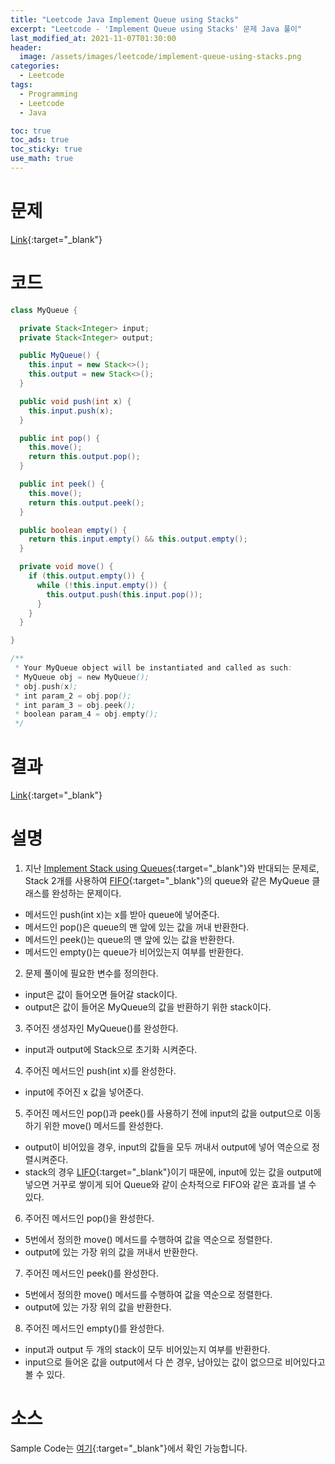 ```yaml
---
title: "Leetcode Java Implement Queue using Stacks"
excerpt: "Leetcode - 'Implement Queue using Stacks' 문제 Java 풀이"
last_modified_at: 2021-11-07T01:30:00
header:
  image: /assets/images/leetcode/implement-queue-using-stacks.png
categories:
  - Leetcode
tags:
  - Programming
  - Leetcode
  - Java

toc: true
toc_ads: true
toc_sticky: true
use_math: true
---
```

# 문제
[Link](https://leetcode.com/problems/implement-queue-using-stacks/){:target="_blank"}

# 코드
```java
class MyQueue {

  private Stack<Integer> input;
  private Stack<Integer> output;

  public MyQueue() {
    this.input = new Stack<>();
    this.output = new Stack<>();
  }

  public void push(int x) {
    this.input.push(x);
  }

  public int pop() {
    this.move();
    return this.output.pop();
  }

  public int peek() {
    this.move();
    return this.output.peek();
  }

  public boolean empty() {
    return this.input.empty() && this.output.empty();
  }

  private void move() {
    if (this.output.empty()) {
      while (!this.input.empty()) {
        this.output.push(this.input.pop());
      }
    }
  }

}

/**
 * Your MyQueue object will be instantiated and called as such:
 * MyQueue obj = new MyQueue();
 * obj.push(x);
 * int param_2 = obj.pop();
 * int param_3 = obj.peek();
 * boolean param_4 = obj.empty();
 */
```

# 결과
[Link](https://leetcode.com/submissions/detail/582968569/){:target="_blank"}

# 설명
1. 지난 [Implement Stack using Queues](../implement-stack-using-queues){:target="_blank"}와 반대되는 문제로, Stack 2개를 사용하여 [FIFO](https://en.wikipedia.org/wiki/FIFO_and_LIFO_accounting#FIFO){:target="_blank"}의 queue와 같은 MyQueue 클래스를 완성하는 문제이다.
- 메서드인 push(int x)는 x를 받아 queue에 넣어준다.
- 메서드인 pop()은 queue의 맨 앞에 있는 값을 꺼내 반환한다.
- 메서드인 peek()는 queue의 맨 앞에 있는 값을 반환한다.
- 메서드인 empty()는 queue가 비어있는지 여부를 반환한다.

2. 문제 풀이에 필요한 변수를 정의한다.
- input은 값이 들어오면 들어갈 stack이다.
- output은 값이 들어온 MyQueue의 값을 반환하기 위한 stack이다.

3. 주어진 생성자인 MyQueue()를 완성한다.
- input과 output에 Stack으로 초기화 시켜준다.

4. 주어진 메서드인 push(int x)를 완성한다.
- input에 주어진 x 값을 넣어준다.

5. 주어진 메서드인 pop()과 peek()를 사용하기 전에 input의 값을 output으로 이동하기 위한 move() 메서드를 완성한다.
- output이 비어있을 경우, input의 값들을 모두 꺼내서 output에 넣어 역순으로 정렬시켜준다.
- stack의 경우 [LIFO](https://en.wikipedia.org/wiki/FIFO_and_LIFO_accounting#LIFO){:target="_blank"}이기 때문에, input에 있는 값을 output에 넣으면 거꾸로 쌓이게 되어 Queue와 같이 순차적으로 FIFO와 같은 효과를 낼 수 있다.

6. 주어진 메서드인 pop()을 완성한다.
- 5번에서 정의한 move() 메서드를 수행하여 값을 역순으로 정렬한다.
- output에 있는 가장 위의 값을 꺼내서 반환한다.

7. 주어진 메서드인 peek()를 완성한다.
- 5번에서 정의한 move() 메서드를 수행하여 값을 역순으로 정렬한다.
- output에 있는 가장 위의 값을 반환한다.

8. 주어진 메서드인 empty()를 완성한다.
- input과 output 두 개의 stack이 모두 비어있는지 여부를 반환한다.
- input으로 들어온 값을 output에서 다 쓴 경우, 남아있는 값이 없으므로 비어있다고 볼 수 있다.

# 소스
Sample Code는 [여기](https://github.com/GracefulSoul/leetcode/blob/master/src/main/java/gracefulsoul/problems/ImplementQueueUsingStacks.java){:target="_blank"}에서 확인 가능합니다.